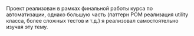 Проект реализован в рамках финальной работы курса по автоматизации, однако большую часть (паттерн POM реализация utility класса, более сложных тестов и т.д.) я реализовал самостоятельно изучая эту тему.
